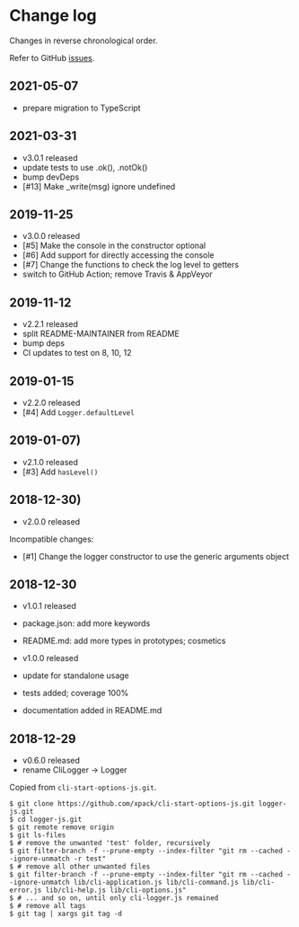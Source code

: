 # Change log

Changes in reverse chronological order.

Refer to GitHub [issues](https://github.com/xpack/logger-js/issues/).

## 2021-05-07

- prepare migration to TypeScript

## 2021-03-31

- v3.0.1 released
- update tests to use .ok(), .notOk()
- bump devDeps
- [#13] Make _write(msg) ignore undefined

## 2019-11-25

- v3.0.0 released
- [#5] Make the console in the constructor optional
- [#6] Add support for directly accessing the console
- [#7] Change the functions to check the log level to getters
- switch to GitHub Action; remove Travis & AppVeyor

## 2019-11-12

- v2.2.1 released
- split README-MAINTAINER from README
- bump deps
- CI updates to test on 8, 10, 12

## 2019-01-15

- v2.2.0 released
- [#4] Add `Logger.defaultLevel`
  
## 2019-01-07)

- v2.1.0 released
- [#3] Add `hasLevel()`

## 2018-12-30)

- v2.0.0 released

Incompatible changes:

- [#1] Change the logger constructor to use the generic arguments object

## 2018-12-30

- v1.0.1 released
- package.json: add more keywords
- README.md: add more types in prototypes; cosmetics

- v1.0.0 released
- update for standalone usage
- tests added; coverage 100%
- documentation added in README.md
  
## 2018-12-29

- v0.6.0 released
- rename CliLogger -> Logger

Copied from `cli-start-options-js.git`.

```console
$ git clone https://github.com/xpack/cli-start-options-js.git logger-js.git
$ cd logger-js.git
$ git remote remove origin
$ git ls-files
$ # remove the unwanted 'test' folder, recursively
$ git filter-branch -f --prune-empty --index-filter "git rm --cached --ignore-unmatch -r test"
$ # remove all other unwanted files
$ git filter-branch -f --prune-empty --index-filter "git rm --cached --ignore-unmatch lib/cli-application.js lib/cli-command.js lib/cli-error.js lib/cli-help.js lib/cli-options.js"
$ # ... and so on, until only cli-logger.js remained
$ # remove all tags
$ git tag | xargs git tag -d
```
